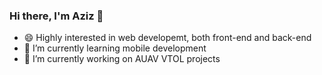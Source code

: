 ### Hi there, I'm Aziz 👋

- 😄 Highly interested in web developemt, both front-end and back-end
- 🌱 I’m currently learning mobile development
- 🔭 I’m currently working on AUAV VTOL projects

<!--
**auli-aziz/auli-aziz** is a ✨ _special_ ✨ repository because its `README.md` (this file) appears on your GitHub profile.

Here are some ideas to get you started:

- 🔭 I’m currently working on ...
- 🌱 I’m currently learning ...
- 👯 I’m looking to collaborate on ...
- 🤔 I’m looking for help with ...
- 💬 Ask me about ...
- 📫 How to reach me: ...
- 😄 Highly interested in web developemt both front-end and back-end
- ⚡ Fun fact: ...
-->
